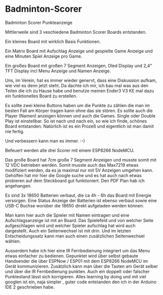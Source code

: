 # Badminton-Scorer
Badminton Scorer Punkteanzeige

Mittlerweile sind 3 veschiedene Badminton Scorer Boards entstanden.

Ein kleines Board mit wirklich Basis Funktionen.

Ein Matrix Board mit Aufschlag Anzeige und gespielte Game Anzeige und eine Minuten Spiel Anzeige pro Game.

Ein großes Board mit großen 7 Segment Anzeigen, Oled Display und 2,4" TFT Display incl Menu Anzeige und Namen Anzeige.

Uns, im Verein, hat es immer wieder genervt, dass eine Diskussion aufkam, wie viel es denn jetzt steht.
Da dachte ich mir, ich bau mal was aus den Teilen die ich zu Hause habe und benutze meinen Ender3 V3 KE mal dazu 
ein funktionelles Board zu erstellen.

Es sollte zwei kleine Buttons haben um die Punkte zu zählen die man im besten Fall am Körper tragen kann ohne das sie stören.
Es sollte auch die Player (Namen) anzeigen können und auch die Games.
Single oder Double Play ist einstellbar.
So ist nach und nach ein, so wie ich finde, schönes Board entstanden.
Natürlich ist es ein Prozeß und eigentlich ist man damit nie fertig.

Und verbessern kann man es immer. :-)

Befeuert werden alle drei Scorer mit einem ESP8266 NodeMCU.

Das große Board hat 7cm große 7 Segment Anzeigen und musste somit mit 12 VDC betrieben werden.
Somit musste auch das Max7219 etwas modifiziert werden, da es ja maximal nur mit 5V Anzeigen umgehen kann.
Geholfen hat mir hier die Google suche und es hat auch nach etwas probieren auf dem Steckboard gut funktioniert.
Den PDF Plan hab ich angehangen.

Es sind 3x 18650 Batterien verbaut, die ca 4h - 6h das Board mit Energie versorgen.
Eine Status Anzeige der Batterien ist ebenso verbaut sowie eine USB-C Buchse worüber die 18650 direkt aufgeladen werden können.

Man kann hier auch die Spieler mit Namen eintragen und eine Aufschlagsanzeige ist mit an Board. 
Das Spielefeld und von welcher Seite aufgeschlagen wird und welcher Spieler aufschlag hat wird auch dargestellt.
Auch ein Seitenwechsel ist mit drin. Und im letzten Entscheidungssatz kann man auch einen zusätzlichen Seitenwechsel wählen.

Ausserdem habe ich hier eine IR Fernbedienung integriert um das Menu etwas einfacher zu bedienen.
Gepunktet wird über selbst gebaute Handsender die über ESPNow / ESP01 mit dem ESP8266 NodeMCU  im Gerät kommunizieren. Zusätzlich kann man 
über die Tasten am Gerät selber und über die IR Fernbedienung punkten.
Auch ein doppelt oder falscher Punktestand lässt sich korrigieren.
Alles learning by doing und mit viel googlen ist ein, naja simpler , guter code entstanden den ich in der Arduino IDE 2 geschrieben habe.





